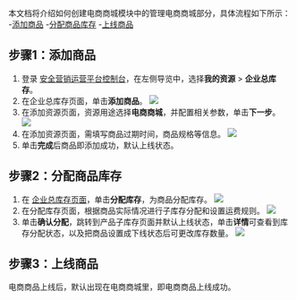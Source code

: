 本文档将介绍如何创建电商商城模块中的管理电商商城部分，具体流程如下所示：
<dx-steps>
-[添加商品](#stpe1)
-[分配商品库存](#stpe2)
-[上线商品](#stpe3)
</dx-steps>

## 步骤1：添加商品[](id:stpe1)
1. 登录 [安全营销运营平台控制台](https://console.cloud.tencent.com/smop/inventory/commodity_pool)，在左侧导览中，选择**我的资源** > **企业总库存**。
2. 在企业总库存页面，单击**添加商品**。
![](https://qcloudimg.tencent-cloud.cn/raw/575fd186ff2f99810a17bc42a4d3c649.png)
2. 在添加资源页面，资源用途选择**电商商城**，并配置相关参数，单击**下一步**。
![](https://qcloudimg.tencent-cloud.cn/raw/42c4797cf3e3cfcf8e8cbe94e056c1d6.png)
3. 在添加资源页面，需填写商品过期时间，商品规格等信息。
![](https://qcloudimg.tencent-cloud.cn/raw/cd73622564f5ab6f4fd98ff8dba9272c.png)
4. 单击**完成**后商品即添加成功，默认上线状态。


## 步骤2：分配商品库存[](id:stpe2)

1. 在 [企业总库存页面](https://console.cloud.tencent.com/smop/inventory/commodity_pool)，单击**分配库存**，为商品分配库存。
![](https://qcloudimg.tencent-cloud.cn/raw/fbed28cbff79287b5701d52c68f40977.png)
2. 在分配库存页面，根据商品实际情况进行子库存分配和设置运费规则。
![](https://qcloudimg.tencent-cloud.cn/raw/77f49318e6d89927dea7f9c0f99c2402.png)
2. 单击**确认分配**，跳转到产品子库存页面并默认上线状态，单击**详情**可查看到库存分配状态，以及把商品设置成下线状态后可更改库存数量。
![](https://qcloudimg.tencent-cloud.cn/raw/f135b04105d3c1b6066e67c52693f01f.png)

## 步骤3：上线商品[](id:stpe3)
电商商品上线后，默认出现在电商商城里，即电商商品上线成功。





